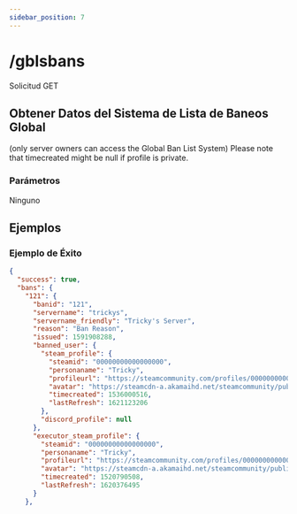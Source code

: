 ```yaml
---
sidebar_position: 7
---
```


# /gblsbans

<span class="request-bubble request-get">Solicitud GET</span>


## Obtener Datos del Sistema de Lista de Baneos Global
(only server owners can access the Global Ban List System) Please note that <span class="code-text">timecreated</span> might be null if profile is private.


### Parámetros
Ninguno

## Ejemplos
### Ejemplo de Éxito
```json
{
  "success": true,
  "bans": {
    "121": {
      "banid": "121",
      "servername": "trickys",
      "servername_friendly": "Tricky's Server",
      "reason": "Ban Reason",
      "issued": 1591908288,
      "banned_user": {
        "steam_profile": {
          "steamid": "00000000000000000",
          "personaname": "Tricky",
          "profileurl": "https://steamcommunity.com/profiles/00000000000000000/",
          "avatar": "https://steamcdn-a.akamaihd.net/steamcommunity/public/images/avatars/fe/00000000000000000.jpg",
          "timecreated": 1536000516,
          "lastRefresh": 1621123206
        },
        "discord_profile": null
      },
      "executor_steam_profile": {
        "steamid": "00000000000000000",
        "personaname": "Tricky",
        "profileurl": "https://steamcommunity.com/profiles/00000000000000000/",
        "avatar": "https://steamcdn-a.akamaihd.net/steamcommunity/public/images/avatars/6b/00000000000000000.jpg",
        "timecreated": 1520790508,
        "lastRefresh": 1620376495
      }
    },
```